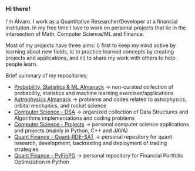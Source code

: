 ### Hi there!

I'm Álvaro. I work as a Quantitative Researcher/Developer at a financial institution. In my free time I love to work on personal projects that lie in the intersection of Math, Computer Science/ML and Finance.

Most of my projects have three aims: i) first to keep my mind active by learning about new fields, ii) to practice learned concepts by creating projects and applications, and iii) to share my work with others to help people learn.

Brief summary of my repositories:
- [Probability, Statistics & ML Almanack](https://github.com/alvarosf07/math-probability-statistics-almanack) -> non-curated collection of probability, statistics and machine learning exercises/applications
- [Astrophysics Almanack](https://github.com/alvarosf07/astrophysics-almanack) -> problems and codes related to astrophysics, orbital mechanics, and rocket science
- [Computer Science - DSA](https://github.com/alvarosf07/computer-science-DSA) -> organized collection of Data Structures and Algorithms implementations and coding problems
- [Computer Science - Projects](https://github.com/alvarosf07/computer-science-projects) -> personal computer science applications and projects (mainly in Python, C++ and JAVA)
- [Quant Finance - Quant-RDE-SAT](https://github.com/alvarosf07/Quant-RDE-SAT) -> personal repository for quant research, development, backtesting and deployment of trading strategies 
- [Quant Finance - PyFinPO](https://github.com/alvarosf07/PyFinPo) -> personal repository for Financial Portfolio Optimization in Python


<!--
**alvarosf07/alvarosf07** is a ✨ _special_ ✨ repository because its `README.md` (this file) appears on your GitHub profile.

Here are some ideas to get you started:

- 🔭 I’m currently working on ...
- 🌱 I’m currently learning ...
- 👯 I’m looking to collaborate on ...
- 🤔 I’m looking for help with ...
- 💬 Ask me about ...
- 📫 How to reach me: ...
- 😄 Pronouns: ...
- ⚡ Fun fact: ...
-->
